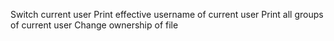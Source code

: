 Switch current user 
Print effective username of current user
Print all groups of current user
Change ownership of file 
